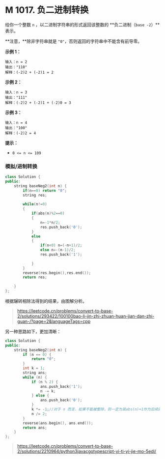 # M 1017. 负二进制转换

给你一个整数 `n` ，以二进制字符串的形式返回该整数的 **负二进制（`base -2`）**表示。

**注意，**除非字符串就是 `"0"`，否则返回的字符串中不能含有前导零。

 

**示例 1：**

```
输入：n = 2
输出："110"
解释：(-2)2 + (-2)1 = 2
```

**示例 2：**

```
输入：n = 3
输出："111"
解释：(-2)2 + (-2)1 + (-2)0 = 3
```

**示例 3：**

```
输入：n = 4
输出："100"
解释：(-2)2 = 4
```

 

**提示：**

- `0 <= n <= 109`



### 模拟/进制转换

```cpp
class Solution {
public:
    string baseNeg2(int n) {
        if(n==0) return "0";
        string res;
        
        while(n!=0)
        {
            if(abs(n)%2==0)
            {
                n=-1*n/2;
                res.push_back('0');
            }
            else
            {
                if(n<0) n=(-n+1)/2;
                else n=-(n-1)/2;
                res.push_back('1');
                
            }
        }
        reverse(res.begin(),res.end());
        return res;
        
    }
};
```

根据辗转相除法得到的结果，由图解分析。

> https://leetcode.cn/problems/convert-to-base-2/solutions/293422/100100bao-li-jin-zhi-zhuan-huan-jian-dan-zhi-guan-/?page=2&languageTags=cpp



另一种思路如下，更加清晰：

```cpp
class Solution {
public:
    string baseNeg2(int n) {
        if (n == 0) {
            return "0";
        }
        int k = 1;
        string ans;
        while (n) {
            if (n % 2) {
                ans.push_back('1');
                n -= k;
            } else {
                ans.push_back('0');
            }
            k *= -1;//对于 n 而言，如果不能被整除，则一定为其abs(n)+1作为后续的处理
            n /= 2;
        }
        reverse(ans.begin(), ans.end());
        return ans;
    }
};
```

> https://leetcode.cn/problems/convert-to-base-2/solutions/2210964/python3javacgotypescript-yi-ti-yi-jie-mo-5edi/

